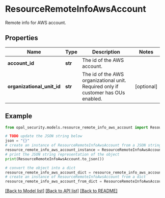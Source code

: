 # ResourceRemoteInfoAwsAccount

Remote info for AWS account.

## Properties

Name | Type | Description | Notes
------------ | ------------- | ------------- | -------------
**account_id** | **str** | The id of the AWS account. | 
**organizational_unit_id** | **str** | The id of the AWS organizational unit. Required only if customer has OUs enabled. | [optional] 

## Example

```python
from opal_security.models.resource_remote_info_aws_account import ResourceRemoteInfoAwsAccount

# TODO update the JSON string below
json = "{}"
# create an instance of ResourceRemoteInfoAwsAccount from a JSON string
resource_remote_info_aws_account_instance = ResourceRemoteInfoAwsAccount.from_json(json)
# print the JSON string representation of the object
print(ResourceRemoteInfoAwsAccount.to_json())

# convert the object into a dict
resource_remote_info_aws_account_dict = resource_remote_info_aws_account_instance.to_dict()
# create an instance of ResourceRemoteInfoAwsAccount from a dict
resource_remote_info_aws_account_from_dict = ResourceRemoteInfoAwsAccount.from_dict(resource_remote_info_aws_account_dict)
```
[[Back to Model list]](../README.md#documentation-for-models) [[Back to API list]](../README.md#documentation-for-api-endpoints) [[Back to README]](../README.md)


